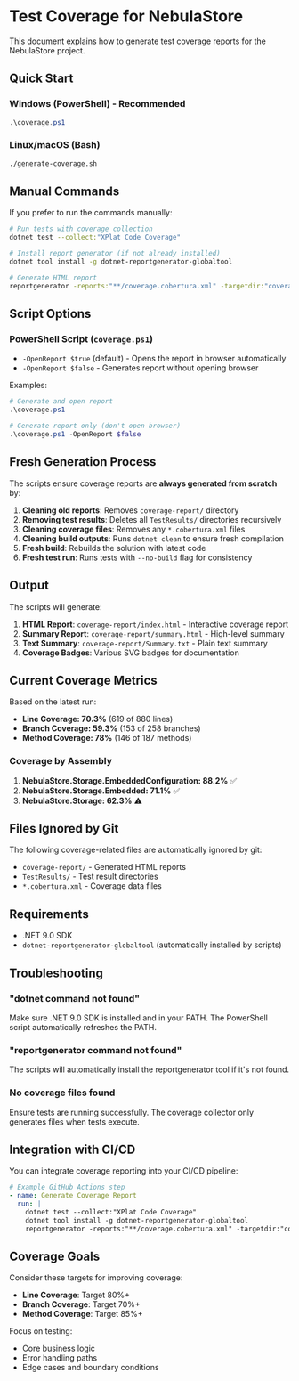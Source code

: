 # Test Coverage for NebulaStore

This document explains how to generate test coverage reports for the NebulaStore project.

## Quick Start

### Windows (PowerShell) - Recommended
```powershell
.\coverage.ps1
```

### Linux/macOS (Bash)
```bash
./generate-coverage.sh
```

## Manual Commands

If you prefer to run the commands manually:

```bash
# Run tests with coverage collection
dotnet test --collect:"XPlat Code Coverage"

# Install report generator (if not already installed)
dotnet tool install -g dotnet-reportgenerator-globaltool

# Generate HTML report
reportgenerator -reports:"**/coverage.cobertura.xml" -targetdir:"coverage-report" -reporttypes:"Html;HtmlSummary;Badges;TextSummary"
```

## Script Options

### PowerShell Script (`coverage.ps1`)
- `-OpenReport $true` (default) - Opens the report in browser automatically
- `-OpenReport $false` - Generates report without opening browser

Examples:
```powershell
# Generate and open report
.\coverage.ps1

# Generate report only (don't open browser)
.\coverage.ps1 -OpenReport $false
```

## Fresh Generation Process

The scripts ensure coverage reports are **always generated from scratch** by:

1. **Cleaning old reports**: Removes `coverage-report/` directory
2. **Removing test results**: Deletes all `TestResults/` directories recursively
3. **Cleaning coverage files**: Removes any `*.cobertura.xml` files
4. **Cleaning build outputs**: Runs `dotnet clean` to ensure fresh compilation
5. **Fresh build**: Rebuilds the solution with latest code
6. **Fresh test run**: Runs tests with `--no-build` flag for consistency

## Output

The scripts will generate:

1. **HTML Report**: `coverage-report/index.html` - Interactive coverage report
2. **Summary Report**: `coverage-report/summary.html` - High-level summary
3. **Text Summary**: `coverage-report/Summary.txt` - Plain text summary
4. **Coverage Badges**: Various SVG badges for documentation

## Current Coverage Metrics

Based on the latest run:

- **Line Coverage: 70.3%** (619 of 880 lines)
- **Branch Coverage: 59.3%** (153 of 258 branches)  
- **Method Coverage: 78%** (146 of 187 methods)

### Coverage by Assembly

1. **NebulaStore.Storage.EmbeddedConfiguration: 88.2%** ✅
2. **NebulaStore.Storage.Embedded: 71.1%** ✅
3. **NebulaStore.Storage: 62.3%** ⚠️

## Files Ignored by Git

The following coverage-related files are automatically ignored by git:

- `coverage-report/` - Generated HTML reports
- `TestResults/` - Test result directories
- `*.cobertura.xml` - Coverage data files

## Requirements

- .NET 9.0 SDK
- `dotnet-reportgenerator-globaltool` (automatically installed by scripts)

## Troubleshooting

### "dotnet command not found"
Make sure .NET 9.0 SDK is installed and in your PATH. The PowerShell script automatically refreshes the PATH.

### "reportgenerator command not found"  
The scripts will automatically install the reportgenerator tool if it's not found.

### No coverage files found
Ensure tests are running successfully. The coverage collector only generates files when tests execute.

## Integration with CI/CD

You can integrate coverage reporting into your CI/CD pipeline:

```yaml
# Example GitHub Actions step
- name: Generate Coverage Report
  run: |
    dotnet test --collect:"XPlat Code Coverage"
    dotnet tool install -g dotnet-reportgenerator-globaltool
    reportgenerator -reports:"**/coverage.cobertura.xml" -targetdir:"coverage-report" -reporttypes:"Html;Cobertura"
```

## Coverage Goals

Consider these targets for improving coverage:

- **Line Coverage**: Target 80%+ 
- **Branch Coverage**: Target 70%+
- **Method Coverage**: Target 85%+

Focus on testing:
- Core business logic
- Error handling paths
- Edge cases and boundary conditions
